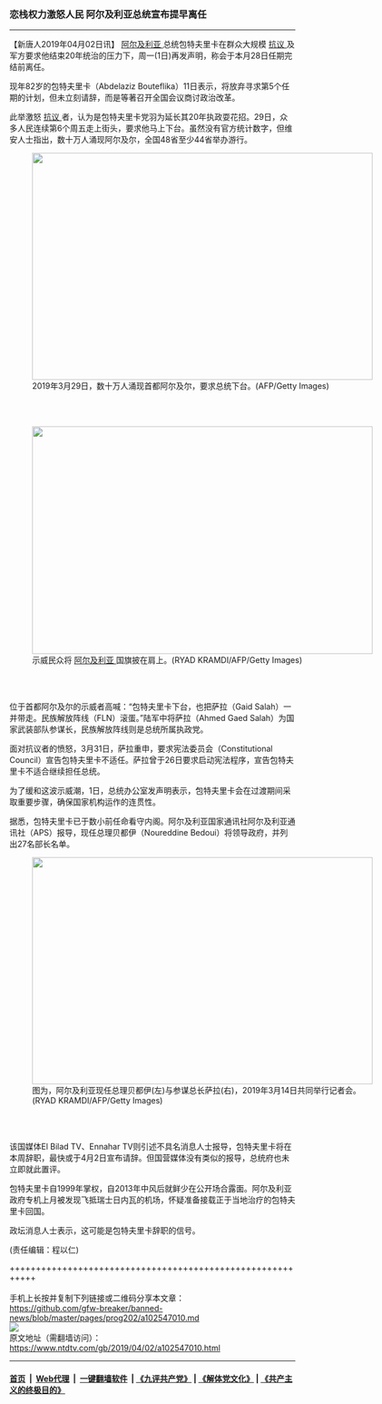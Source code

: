 ### 恋栈权力激怒人民 阿尔及利亚总统宣布提早离任
------------------------

<div class="post_content" itemprop="articleBody">
 <p>
  【新唐人2019年04月02日讯】
  <a href="https://www.ntdtv.com/gb/阿尔及利亚.htm">
   阿尔及利亚
  </a>
  总统包特夫里卡在群众大规模
  <a href="https://www.ntdtv.com/gb/抗议.htm">
   抗议
  </a>
  及军方要求他结束20年统治的压力下，周一(1日)再发声明，称会于本月28日任期完结前离任。
 </p>
 <p>
  现年82岁的包特夫里卡（Abdelaziz Bouteflika）11日表示，将放弃寻求第5个任期的计划，但未立刻请辞，而是等著召开全国会议商讨政治改革。
 </p>
 <p>
  此举激怒
  <a href="https://www.ntdtv.com/gb/抗议.htm">
   抗议
  </a>
  者，认为是包特夫里卡党羽为延长其20年执政耍花招。29日，众多人民连续第6个周五走上街头，要求他马上下台。虽然没有官方统计数字，但维安人士指出，数十万人涌现阿尔及尔，全国48省至少44省举办游行。
 </p>
 <figure class="wp-caption alignnone" id="attachment_102547173" style="width: 600px">
  <img alt="" class="size-medium wp-image-102547173" height="400" src="https://www.ntdtv.com/assets/uploads/2019/04/GettyImages-1133491607-600x400.jpg" width="600">
   <br/><figcaption class="wp-caption-text">
    2019年3月29日，数十万人涌现首都阿尔及尔，要求总统下台。(AFP/Getty Images)
   </figcaption><br/>
  </img>
 </figure><br/>
 <figure class="wp-caption alignnone" id="attachment_102547178" style="width: 600px">
  <img alt="" class="size-medium wp-image-102547178" height="401" src="https://www.ntdtv.com/assets/uploads/2019/04/GettyImages-1133491524-600x401.jpg" width="600">
   <br/><figcaption class="wp-caption-text">
    示威民众将
    <a href="https://www.ntdtv.com/gb/阿尔及利亚.htm">
     阿尔及利亚
    </a>
    国旗披在肩上。(RYAD KRAMDI/AFP/Getty Images)
   </figcaption><br/>
  </img>
 </figure><br/>
 <p>
  位于首都阿尔及尔的示威者高喊：“包特夫里卡下台，也把萨拉（Gaid Salah）一并带走。民族解放阵线（FLN）滚蛋。”陆军中将萨拉（Ahmed Gaed Salah）为国家武装部队参谋长，民族解放阵线则是总统所属执政党。
 </p>
 <p>
  面对抗议者的愤怒，3月31日，萨拉重申，要求宪法委员会（Constitutional Council）宣告包特夫里卡不适任。萨拉曾于26日要求启动宪法程序，宣告包特夫里卡不适合继续担任总统。
 </p>
 <p>
  为了缓和这波示威潮，1日，总统办公室发声明表示，包特夫里卡会在过渡期间采取重要步骤，确保国家机构运作的连贯性。
 </p>
 <p>
  据悉，包特夫里卡已于数小前任命看守内阁。阿尔及利亚国家通讯社阿尔及利亚通讯社（APS）报导，现任总理贝都伊（Noureddine Bedoui）将领导政府，并列出27名部长名单。
 </p>
 <figure class="wp-caption alignnone" id="attachment_102547184" style="width: 600px">
  <img alt="" class="size-medium wp-image-102547184" height="400" src="https://www.ntdtv.com/assets/uploads/2019/04/GettyImages-1130364407-600x400.jpg" width="600">
   <br/><figcaption class="wp-caption-text">
    图为，阿尔及利亚现任总理贝都伊(左)与参谋总长萨拉(右)，2019年3月14日共同举行记者会。(RYAD KRAMDI/AFP/Getty Images)
   </figcaption><br/>
  </img>
 </figure><br/>
 <p>
  该国媒体El Bilad TV、Ennahar TV则引述不具名消息人士报导，包特夫里卡将在本周辞职，最快或于4月2日宣布请辞。但国营媒体没有类似的报导，总统府也未立即就此置评。
 </p>
 <p>
  包特夫里卡自1999年掌权，自2013年中风后就鲜少在公开场合露面。阿尔及利亚政府专机上月被发现飞抵瑞士日内瓦的机场，怀疑准备接载正于当地治疗的包特夫里卡回国。
 </p>
 <p>
  政坛消息人士表示，这可能是包特夫里卡辞职的信号。
 </p>
 <p>
  (责任编辑：程以仁)
 </p>
 <div class="single_ad">
 </div>
</div>

+++++++++++++++++++++++++++++++++++++++++++++++++++++++++++<br/><br/>
手机上长按并复制下列链接或二维码分享本文章：<br/>
https://github.com/gfw-breaker/banned-news/blob/master/pages/prog202/a102547010.md <br/>
<a href='https://github.com/gfw-breaker/banned-news/blob/master/pages/prog202/a102547010.md'><img src='https://github.com/gfw-breaker/banned-news/blob/master/pages/prog202/a102547010.md.png'/></a> <br/>
原文地址（需翻墙访问）：https://www.ntdtv.com/gb/2019/04/02/a102547010.html


------------------------
#### [首页](https://github.com/gfw-breaker/banned-news/blob/master/README.md) &nbsp;|&nbsp; [Web代理](https://github.com/labour-camp/helloworld) &nbsp;|&nbsp; [一键翻墙软件](https://github.com/gfw-breaker/nogfw/blob/master/README.md) &nbsp;| [《九评共产党》](https://github.com/gfw-breaker/9ping.md/blob/master/README.md#九评之一评共产党是什么) | [《解体党文化》](https://github.com/gfw-breaker/jtdwh.md/blob/master/README.md) | [《共产主义的终极目的》](https://github.com/gfw-breaker/gczydzjmd.md/blob/master/README.md)

